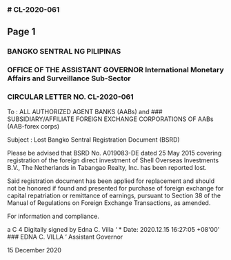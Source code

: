 ### # CL-2020-061

## Page 1

### BANGKO SENTRAL NG PILIPINAS

### OFFICE OF THE ASSISTANT GOVERNOR International Monetary Affairs and Surveillance Sub-Sector

### CIRCULAR LETTER NO. CL-2020-061

To : ALL AUTHORIZED AGENT BANKS (AABs) and ### SUBSIDIARY/AFFILIATE FOREIGN EXCHANGE CORPORATIONS OF AABs (AAB-forex corps)

Subject : Lost Bangko Sentral Registration Document (BSRD)

Please be advised that BSRD No. A019083-DE dated 25 May 2015 covering registration of the foreign direct investment of Shell Overseas Investments B.V., The Netherlands in Tabangao Realty, Inc. has been reported lost.

Said registration document has been applied for replacement and should not be honored if found and presented for purchase of foreign exchange for capital repatriation or remittance of earnings, pursuant to Section 38 of the Manual of Regulations on Foreign Exchange Transactions, as amended.

For information and compliance.

a C 4 Digitally signed by Edna C. Villa ‘ * Date: 2020.12.15 16:27:05 +08'00' ### EDNA C. VILLA ‘ Assistant Governor

15 December 2020 
